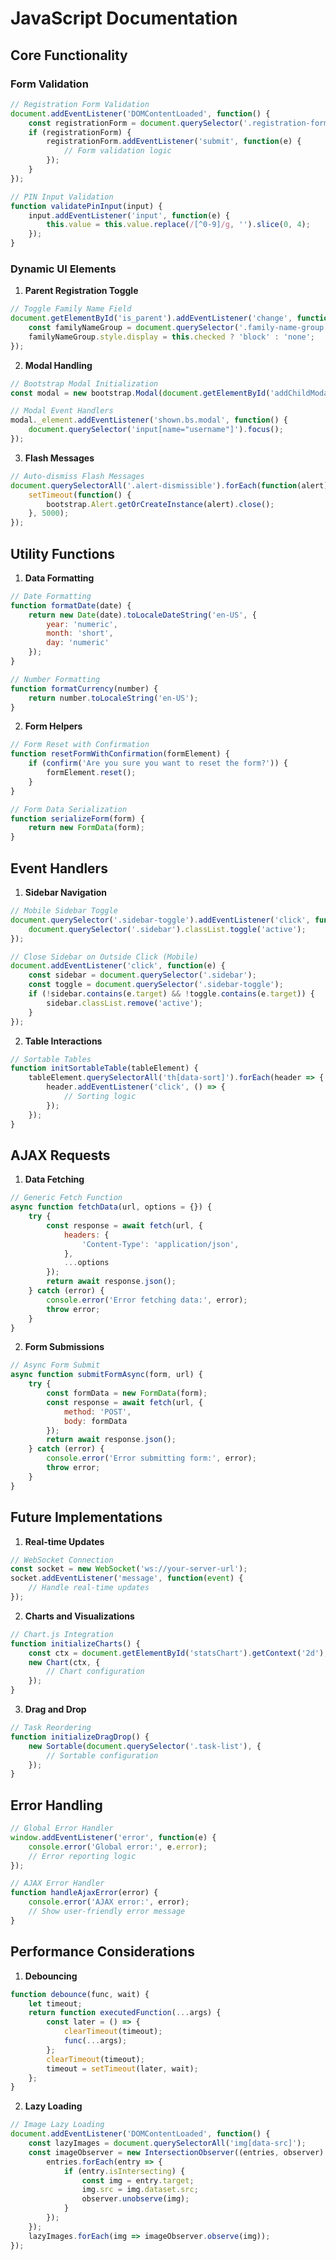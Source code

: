 # JavaScript Documentation

## Core Functionality

### Form Validation
```javascript
// Registration Form Validation
document.addEventListener('DOMContentLoaded', function() {
    const registrationForm = document.querySelector('.registration-form');
    if (registrationForm) {
        registrationForm.addEventListener('submit', function(e) {
            // Form validation logic
        });
    }
});

// PIN Input Validation
function validatePinInput(input) {
    input.addEventListener('input', function(e) {
        this.value = this.value.replace(/[^0-9]/g, '').slice(0, 4);
    });
}
```

### Dynamic UI Elements

1. **Parent Registration Toggle**
```javascript
// Toggle Family Name Field
document.getElementById('is_parent').addEventListener('change', function() {
    const familyNameGroup = document.querySelector('.family-name-group');
    familyNameGroup.style.display = this.checked ? 'block' : 'none';
});
```

2. **Modal Handling**
```javascript
// Bootstrap Modal Initialization
const modal = new bootstrap.Modal(document.getElementById('addChildModal'));

// Modal Event Handlers
modal._element.addEventListener('shown.bs.modal', function() {
    document.querySelector('input[name="username"]').focus();
});
```

3. **Flash Messages**
```javascript
// Auto-dismiss Flash Messages
document.querySelectorAll('.alert-dismissible').forEach(function(alert) {
    setTimeout(function() {
        bootstrap.Alert.getOrCreateInstance(alert).close();
    }, 5000);
});
```

## Utility Functions

1. **Data Formatting**
```javascript
// Date Formatting
function formatDate(date) {
    return new Date(date).toLocaleDateString('en-US', {
        year: 'numeric',
        month: 'short',
        day: 'numeric'
    });
}

// Number Formatting
function formatCurrency(number) {
    return number.toLocaleString('en-US');
}
```

2. **Form Helpers**
```javascript
// Form Reset with Confirmation
function resetFormWithConfirmation(formElement) {
    if (confirm('Are you sure you want to reset the form?')) {
        formElement.reset();
    }
}

// Form Data Serialization
function serializeForm(form) {
    return new FormData(form);
}
```

## Event Handlers

1. **Sidebar Navigation**
```javascript
// Mobile Sidebar Toggle
document.querySelector('.sidebar-toggle').addEventListener('click', function() {
    document.querySelector('.sidebar').classList.toggle('active');
});

// Close Sidebar on Outside Click (Mobile)
document.addEventListener('click', function(e) {
    const sidebar = document.querySelector('.sidebar');
    const toggle = document.querySelector('.sidebar-toggle');
    if (!sidebar.contains(e.target) && !toggle.contains(e.target)) {
        sidebar.classList.remove('active');
    }
});
```

2. **Table Interactions**
```javascript
// Sortable Tables
function initSortableTable(tableElement) {
    tableElement.querySelectorAll('th[data-sort]').forEach(header => {
        header.addEventListener('click', () => {
            // Sorting logic
        });
    });
}
```

## AJAX Requests

1. **Data Fetching**
```javascript
// Generic Fetch Function
async function fetchData(url, options = {}) {
    try {
        const response = await fetch(url, {
            headers: {
                'Content-Type': 'application/json',
            },
            ...options
        });
        return await response.json();
    } catch (error) {
        console.error('Error fetching data:', error);
        throw error;
    }
}
```

2. **Form Submissions**
```javascript
// Async Form Submit
async function submitFormAsync(form, url) {
    try {
        const formData = new FormData(form);
        const response = await fetch(url, {
            method: 'POST',
            body: formData
        });
        return await response.json();
    } catch (error) {
        console.error('Error submitting form:', error);
        throw error;
    }
}
```

## Future Implementations

1. **Real-time Updates**
```javascript
// WebSocket Connection
const socket = new WebSocket('ws://your-server-url');
socket.addEventListener('message', function(event) {
    // Handle real-time updates
});
```

2. **Charts and Visualizations**
```javascript
// Chart.js Integration
function initializeCharts() {
    const ctx = document.getElementById('statsChart').getContext('2d');
    new Chart(ctx, {
        // Chart configuration
    });
}
```

3. **Drag and Drop**
```javascript
// Task Reordering
function initializeDragDrop() {
    new Sortable(document.querySelector('.task-list'), {
        // Sortable configuration
    });
}
```

## Error Handling

```javascript
// Global Error Handler
window.addEventListener('error', function(e) {
    console.error('Global error:', e.error);
    // Error reporting logic
});

// AJAX Error Handler
function handleAjaxError(error) {
    console.error('AJAX error:', error);
    // Show user-friendly error message
}
```

## Performance Considerations

1. **Debouncing**
```javascript
function debounce(func, wait) {
    let timeout;
    return function executedFunction(...args) {
        const later = () => {
            clearTimeout(timeout);
            func(...args);
        };
        clearTimeout(timeout);
        timeout = setTimeout(later, wait);
    };
}
```

2. **Lazy Loading**
```javascript
// Image Lazy Loading
document.addEventListener('DOMContentLoaded', function() {
    const lazyImages = document.querySelectorAll('img[data-src]');
    const imageObserver = new IntersectionObserver((entries, observer) => {
        entries.forEach(entry => {
            if (entry.isIntersecting) {
                const img = entry.target;
                img.src = img.dataset.src;
                observer.unobserve(img);
            }
        });
    });
    lazyImages.forEach(img => imageObserver.observe(img));
});
``` 